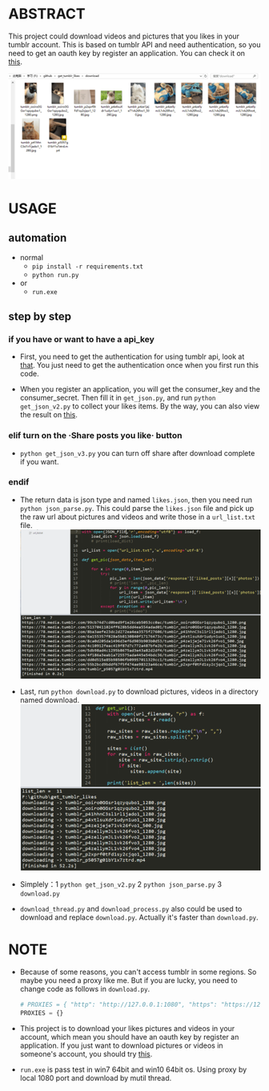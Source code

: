 # ABSTRACT

This project could download videos and pictures that you likes in your tumblr account.
This is based on tumblr API and need authentication, so you need to get an oauth key by register an application. You can check it on [this](https://www.tumblr.com/docs/en/api/v2#auth).

![This is a demo](img/download_file.png)

# USAGE

## automation
- normal
	- `pip install -r requirements.txt`
	- `python run.py`	
- or
	- `run.exe`


## step by step

### if you have or want to have a api_key
- First, you need to get the authentication for using tumblr api, look at [that](https://www.tumblr.com/docs/en/api/v2#auth). You just need to get the authentication once when you first run this code.

- When you register an application, you will get the consumer_key and the consumer_secret. Then fill it in `get_json.py`, and run `python get_json_v2.py` to collect your likes items. By the way, you can also view the result on [this](https://api.tumblr.com/console/calls/user/likes#).

### elif turn on the ·Share posts you like· button

- `python get_json_v3.py` you can turn off share after download complete if you want.

### endif

- The return data is json type and named `likes.json`, then you need run `python json_parse.py`. This could parse the `likes.json` file and pick up the raw url about pictures and videos and write those in a `url_list.txt` file.
  ![](img/json_parse.png)


- Last, run `python download.py` to download pictures, videos in a directory named download.
  ![](img/downloading.png)

- Simplely：1 `python get_json_v2.py` 2 `python json_parse.py` 3 `download.py`

- `download_thread.py` and `download_process.py` also could be used to download and replace `download.py`. Actually it's faster than `download.py`.

# NOTE

- Because of some reasons, you can't access tumblr in some regions. So maybe you need a proxy like me. But if you are lucky, you need to change code as follows in `download.py`.
    ```python
    # PROXIES = { "http": "http://127.0.0.1:1080", "https": "https://127.0.0.1:1080" } 
	PROXIES = {}
    ```

- This project is to download your likes pictures and videos in your account, which mean you should have an oauth key by register an application. If you just want to download pictures or videos in someone's account, you should try [this](https://github.com/dixudx/tumblr-crawler). 

- `run.exe` is pass test in win7 64bit and win10 64bit os. Using proxy by local 1080 port and download by mutil thread.
